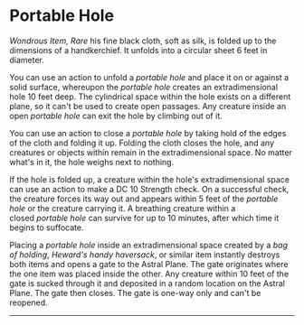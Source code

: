 # Portable Hole
*Wondrous Item, Rare*
his fine black cloth, soft as silk, is folded up to the dimensions of a handkerchief. It unfolds into a circular sheet 6 feet in diameter.

You can use an action to unfold a _portable hole_ and place it on or against a solid surface, whereupon the _portable hole_ creates an extradimensional hole 10 feet deep. The cylindrical space within the hole exists on a different plane, so it can't be used to create open passages. Any creature inside an open _portable hole_ can exit the hole by climbing out of it.

You can use an action to close a _portable hole_ by taking hold of the edges of the cloth and folding it up. Folding the cloth closes the hole, and any creatures or objects within remain in the extradimensional space. No matter what's in it, the hole weighs next to nothing.

If the hole is folded up, a creature within the hole's extradimensional space can use an action to make a DC 10 Strength check. On a successful check, the creature forces its way out and appears within 5 feet of the _portable hole_ or the creature carrying it. A breathing creature within a closed _portable hole_ can survive for up to 10 minutes, after which time it begins to suffocate.

Placing a _portable hole_ inside an extradimensional space created by a *bag of holding*, *Heward's handy haversack*, or similar item instantly destroys both items and opens a gate to the Astral Plane. The gate originates where the one item was placed inside the other. Any creature within 10 feet of the gate is sucked through it and deposited in a random location on the Astral Plane. The gate then closes. The gate is one-way only and can't be reopened.

---

